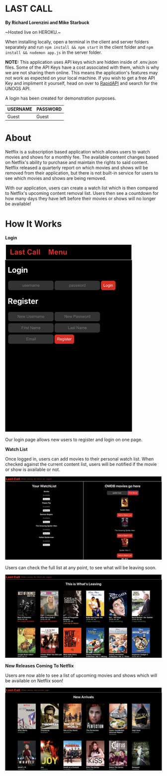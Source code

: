 # LAST CALL 

**By Richard Lorenzini and Mike Starbuck**

~Hosted live on HEROKU.~ 

When installing locally, open a terminal in the client and server folders separately and run ```npm install && npm start``` in the client folder and ```npm install && nodemon app.js``` in the server folder.

**NOTE:** This application uses API keys which are hidden inside of .env.json files. Some of the API Keys have a cost associated with them, which is why we are not sharing them online. This means the application's features may not work as expected on your local machine. If you wish to get a free API Key and impliment it yourself, head on over to <a href="http://rapidapi.com">RapidAPI</a> and search for the UNOGS API.

A login has been created for demonstration purposes.

| USERNAME  | PASSWORD |
| :--- | :--- |
| Guest | Guest |

# About 

Netflix is a subscription based application which allows users to watch movies and shows for a monthly fee. The available content changes based on Netflix's ability to purchase and maintain the rights to said content. Netflix released a quarterly report on which movies and shows will be removed from their application, but there is not built-in service for users to see which movies and shows are being removed. 

With our application, users can create a watch list which is then compared to Netflix's upcoming content removal list. Users then see a countdown for how many days they have left before their movies or shows will no longer be available! 

# How It Works 

**Login** 
 
<img height="600px" src="images/mobileLogin.png"/> 

Our login page allows new users to register and login on one page. 

**Watch List** 

Once logged in, users can add movies to their personal watch list. When checked against the current content list, users will be notified if the movie or show is available or not.

<img src="images/deskWatch.png"/>


Users can check the full list at any point, to see what will be leaving soon.

<img src="images/deskLeaving.png"/>

**New Releases Coming To Netflix**

Users are now able to see a list of upcoming movies and shows which will be available on Netflix soon!

<img src="images/deskNew.png"/>


